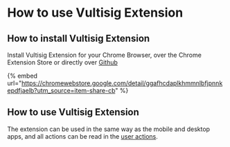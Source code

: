 # How to use Vultisig Extension

## How to install Vultisig Extension

Install Vultisig Extension for your Chrome Browser, over the Chrome Extension Store or directly over [Github](https://github.com/vultisig/vulticonnect)

{% embed url="https://chromewebstore.google.com/detail/ggafhcdaplkhmmnlbfjpnnkepdfjaelb?utm_source=item-share-cb" %}

## How to use Vultisig Extension

The extension can be used in the same way as the mobile and desktop apps, and all actions can be read in the [user actions](../../vultisig-vault-user-actions/creating-a-vault.md).
